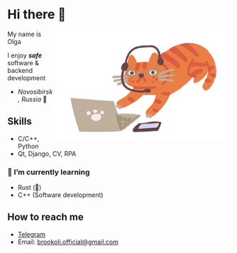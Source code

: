 # Hi there 👋
<img align="right" alt="me working at home" src="ginger-cat-work-from-home.png" width="400" height="250" />

My name is Olga

I enjoy __*safe*__ software & backend development

- *Novosibirsk, Russia* 📍

## Skills

- C/C++, Python
- Qt, Django, CV, RPA

### 🌱 I’m currently learning
- Rust (🤞)
- C++ (Software development)

## How to reach me
- [Telegram](https://t.me/Brookoli)
- Email: brookoli.official@gmail.com
